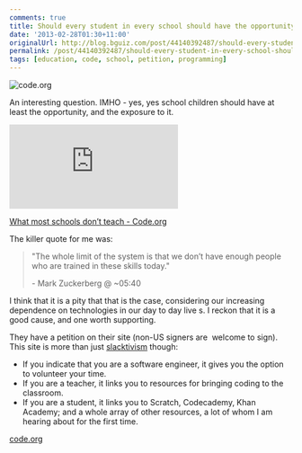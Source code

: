 ```yaml
---
comments: true
title: Should every student in every school should have the opportunity to learn to code?
date: '2013-02-28T01:30+11:00'
originalUrl: http://blog.bguiz.com/post/44140392487/should-every-student-in-every-school-should-have-the
permalink: /post/44140392487/should-every-student-in-every-school-should-have-the/
tags: [education, code, school, petition, programming]
---
```


<p><img alt="code.org" src="http://www.code.org/sites/all/themes/codedotorg/logo.png"/></p>
<p>An interesting question. IMHO - yes, yes school children should have at least the opportunity, and the exposure to it.</p>
<p><iframe frameborder="0" src="https://www.youtube.com/embed/dU1xS07N-FA?wmode=opaque&amp;showinfo=0&amp;rel=0&amp;iv_load_policy=3"></iframe></p>
<p><a href="http://www.youtube.com/watch?v=nKIu9yen5nc" target="_blank">What most schools don&#8217;t teach - Code.org</a></p>
<p>The killer quote for me was:</p>
<blockquote>
<p>"The whole limit of the system is that we don&#8217;t have enough people who are trained in these skills today."</p>
<p>- Mark Zuckerberg @ ~05:40</p>
</blockquote>
<p>I think that it is a pity that that is the case, considering our increasing dependence on technologies in our day to day live s. I reckon that it is a good cause, and one worth supporting.</p>
<p>They have a petition on their site (non-US signers are  welcome to sign). This site is more than just <a href="http://en.wikipedia.org/wiki/Slacktivism" title="define:Slacktivism" target="_blank">slacktivism</a> though:</p>
<ul><li>If you indicate that you are a software engineer, it gives you the option to volunteer your time.</li>
<li>If you are a teacher, it links you to resources for bringing coding to the classroom.</li>
<li>If you are a student, it links you to Scratch, Codecademy, Khan Academy; and a whole array of other resources, a lot of whom I am hearing about for the first time.</li>
</ul><p><a href="http://code.org" target="_blank">code.org</a></p>